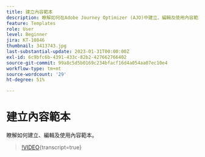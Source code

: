 ```yaml
---
title: 建立內容範本
description: 瞭解如何在Adobe Journey Optimizer (AJO)中建立、編輯及使用內容範本。
feature: Templates
role: User
level: Beginner
jira: KT-10846
thumbnail: 3413743.jpg
last-substantial-update: 2023-01-31T00:00:00Z
exl-id: 6c9bfc6b-4391-433c-82b2-427662766402
source-git-commit: 99a8c5d5b0169c234bfacf16d4a054aa07ec10e4
workflow-type: tm+mt
source-wordcount: '29'
ht-degree: 51%

---
```


# 建立內容範本

瞭解如何建立、編輯及使用內容範本。

>[!VIDEO](https://video.tv.adobe.com/v/3413743?quality=12&learn=on){transcript=true}
